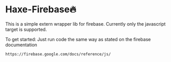 Haxe-Firebase🔥
==============

This is a simple extern wrapper lib for firebase.
Currently only the javascript target is supported.

To get started: Just run code the same way as stated
on the firebase documentation

    https://firebase.google.com/docs/reference/js/
